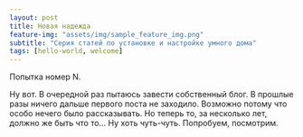 ```yaml
---
layout: post
title: Новая надежда
feature-img: "assets/img/sample_feature_img.png"
subtitle: "Серия статей по установке и настройке умного дома"
tags: [hello-world, welcome]
---
```


Попытка номер N.

Ну вот. В очередной раз пытаюсь завести собственный блог. В прошлые разы ничего дальше первого поста не заходило. Возможно потому что особо нечего было рассказывать. Но теперь то, за несколько лет, должно же быть что то... Ну хоть чуть-чуть.  Попробуем, посмотрим.
